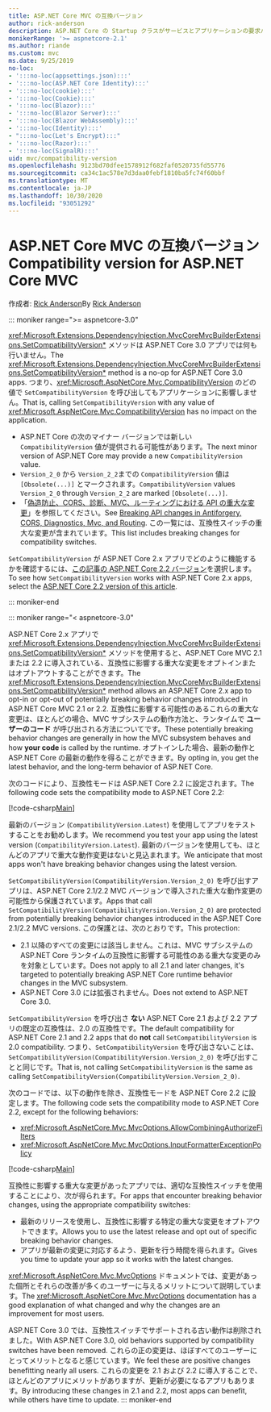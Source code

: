 ```yaml
---
title: ASP.NET Core MVC の互換バージョン
author: rick-anderson
description: ASP.NET Core の Startup クラスがサービスとアプリケーションの要求パイプラインをどのように構成しているかを説明します。
monikerRange: '>= aspnetcore-2.1'
ms.author: riande
ms.custom: mvc
ms.date: 9/25/2019
no-loc:
- ':::no-loc(appsettings.json):::'
- ':::no-loc(ASP.NET Core Identity):::'
- ':::no-loc(cookie):::'
- ':::no-loc(Cookie):::'
- ':::no-loc(Blazor):::'
- ':::no-loc(Blazor Server):::'
- ':::no-loc(Blazor WebAssembly):::'
- ':::no-loc(Identity):::'
- ":::no-loc(Let's Encrypt):::"
- ':::no-loc(Razor):::'
- ':::no-loc(SignalR):::'
uid: mvc/compatibility-version
ms.openlocfilehash: 9123bd70dfee1578912f682faf0520735fd55776
ms.sourcegitcommit: ca34c1ac578e7d3daa0febf1810ba5fc74f60bbf
ms.translationtype: MT
ms.contentlocale: ja-JP
ms.lasthandoff: 10/30/2020
ms.locfileid: "93051292"
---
```

# <a name="compatibility-version-for-aspnet-core-mvc"></a><span data-ttu-id="f3fe5-103">ASP.NET Core MVC の互換バージョン</span><span class="sxs-lookup"><span data-stu-id="f3fe5-103">Compatibility version for ASP.NET Core MVC</span></span>

<span data-ttu-id="f3fe5-104">作成者: [Rick Anderson](https://twitter.com/RickAndMSFT)</span><span class="sxs-lookup"><span data-stu-id="f3fe5-104">By [Rick Anderson](https://twitter.com/RickAndMSFT)</span></span>

::: moniker range=">= aspnetcore-3.0"

<span data-ttu-id="f3fe5-105"><xref:Microsoft.Extensions.DependencyInjection.MvcCoreMvcBuilderExtensions.SetCompatibilityVersion*> メソッドは ASP.NET Core 3.0 アプリでは何も行いません。</span><span class="sxs-lookup"><span data-stu-id="f3fe5-105">The <xref:Microsoft.Extensions.DependencyInjection.MvcCoreMvcBuilderExtensions.SetCompatibilityVersion*> method is a no-op for ASP.NET Core 3.0 apps.</span></span> <span data-ttu-id="f3fe5-106">つまり、<xref:Microsoft.AspNetCore.Mvc.CompatibilityVersion> のどの値で `SetCompatibilityVersion` を呼び出してもアプリケーションに影響しません。</span><span class="sxs-lookup"><span data-stu-id="f3fe5-106">That is, calling `SetCompatibilityVersion` with any value of <xref:Microsoft.AspNetCore.Mvc.CompatibilityVersion> has no impact on the application.</span></span>

* <span data-ttu-id="f3fe5-107">ASP.NET Core の次のマイナー バージョンでは新しい `CompatibilityVersion` 値が提供される可能性があります。</span><span class="sxs-lookup"><span data-stu-id="f3fe5-107">The next minor version of ASP.NET Core may provide a new `CompatibilityVersion` value.</span></span>
* <span data-ttu-id="f3fe5-108">`Version_2_0` から `Version_2_2`までの `CompatibilityVersion` 値は `[Obsolete(...)]` とマークされます。</span><span class="sxs-lookup"><span data-stu-id="f3fe5-108">`CompatibilityVersion` values `Version_2_0` through `Version_2_2` are marked `[Obsolete(...)]`.</span></span>
* <span data-ttu-id="f3fe5-109">「[偽造防止、CORS、診断、MVC、ルーティングにおける API の重大な変更](https://github.com/aspnet/Announcements/issues/387)」を参照してください。</span><span class="sxs-lookup"><span data-stu-id="f3fe5-109">See [Breaking API changes in Antiforgery, CORS, Diagnostics, Mvc, and Routing](https://github.com/aspnet/Announcements/issues/387).</span></span> <span data-ttu-id="f3fe5-110">この一覧には、互換性スイッチの重大な変更が含まれています。</span><span class="sxs-lookup"><span data-stu-id="f3fe5-110">This list includes breaking changes for compatibility switches.</span></span>

<span data-ttu-id="f3fe5-111">`SetCompatibilityVersion` が ASP.NET Core 2.x アプリでどのように機能するかを確認するには、[この記事の ASP.NET Core 2.2 バージョン](?view=aspnetcore-2.2)を選択します。</span><span class="sxs-lookup"><span data-stu-id="f3fe5-111">To see how `SetCompatibilityVersion` works with ASP.NET Core 2.x apps, select the [ASP.NET Core 2.2 version of this article](?view=aspnetcore-2.2).</span></span>

::: moniker-end

::: moniker range="< aspnetcore-3.0"

<span data-ttu-id="f3fe5-112">ASP.NET Core 2.x アプリで <xref:Microsoft.Extensions.DependencyInjection.MvcCoreMvcBuilderExtensions.SetCompatibilityVersion*> メソッドを使用すると、ASP.NET Core MVC 2.1 または 2.2 に導入されている、互換性に影響する重大な変更をオプトインまたはオプトアウトすることができます。</span><span class="sxs-lookup"><span data-stu-id="f3fe5-112">The <xref:Microsoft.Extensions.DependencyInjection.MvcCoreMvcBuilderExtensions.SetCompatibilityVersion*> method allows an ASP.NET Core 2.x app to opt-in or opt-out of potentially breaking behavior changes introduced in ASP.NET Core MVC 2.1 or 2.2.</span></span> <span data-ttu-id="f3fe5-113">互換性に影響する可能性のあるこれらの重大な変更は、ほとんどの場合、MVC サブシステムの動作方法と、ランタイムで **ユーザーのコード** が呼び出される方法についてです。</span><span class="sxs-lookup"><span data-stu-id="f3fe5-113">These potentially breaking behavior changes are generally in how the MVC subsystem behaves and how **your code** is called by the runtime.</span></span> <span data-ttu-id="f3fe5-114">オプトインした場合、最新の動作と ASP.NET Core の最新の動作を得ることができます。</span><span class="sxs-lookup"><span data-stu-id="f3fe5-114">By opting in, you get the latest behavior, and the long-term behavior of ASP.NET Core.</span></span>

<span data-ttu-id="f3fe5-115">次のコードにより、互換性モードは ASP.NET Core 2.2 に設定されます。</span><span class="sxs-lookup"><span data-stu-id="f3fe5-115">The following code sets the compatibility mode to ASP.NET Core 2.2:</span></span>

[!code-csharp[Main](compatibility-version/samples/2.x/CompatibilityVersionSample/Startup.cs?name=snippet1)]

<span data-ttu-id="f3fe5-116">最新のバージョン (`CompatibilityVersion.Latest`) を使用してアプリをテストすることをお勧めします。</span><span class="sxs-lookup"><span data-stu-id="f3fe5-116">We recommend you test your app using the latest version (`CompatibilityVersion.Latest`).</span></span> <span data-ttu-id="f3fe5-117">最新のバージョンを使用しても、ほとんどのアプリで重大な動作変更はないと見込まれます。</span><span class="sxs-lookup"><span data-stu-id="f3fe5-117">We anticipate that most apps won't have breaking behavior changes using the latest version.</span></span>

<span data-ttu-id="f3fe5-118">`SetCompatibilityVersion(CompatibilityVersion.Version_2_0)` を呼び出すアプリは、ASP.NET Core 2.1/2.2 MVC バージョンで導入された重大な動作変更の可能性から保護されています。</span><span class="sxs-lookup"><span data-stu-id="f3fe5-118">Apps that call `SetCompatibilityVersion(CompatibilityVersion.Version_2_0)` are protected from potentially breaking behavior changes introduced in the ASP.NET Core 2.1/2.2 MVC versions.</span></span> <span data-ttu-id="f3fe5-119">この保護とは、次のとおりです。</span><span class="sxs-lookup"><span data-stu-id="f3fe5-119">This protection:</span></span>

* <span data-ttu-id="f3fe5-120">2.1 以降のすべての変更には該当しません。これは、MVC サブシステムの ASP.NET Core ランタイムの互換性に影響する可能性のある重大な変更のみを対象としています。</span><span class="sxs-lookup"><span data-stu-id="f3fe5-120">Does not apply to all 2.1 and later changes, it's targeted to potentially breaking ASP.NET Core runtime behavior changes in the MVC subsystem.</span></span>
* <span data-ttu-id="f3fe5-121">ASP.NET Core 3.0 には拡張されません。</span><span class="sxs-lookup"><span data-stu-id="f3fe5-121">Does not extend to ASP.NET Core 3.0.</span></span>

<span data-ttu-id="f3fe5-122">`SetCompatibilityVersion` を呼び出さ **ない** ASP.NET Core 2.1 および 2.2 アプリの既定の互換性は、2.0 の互換性です。</span><span class="sxs-lookup"><span data-stu-id="f3fe5-122">The default compatibility for ASP.NET Core 2.1 and 2.2 apps that do **not** call `SetCompatibilityVersion` is 2.0 compatibility.</span></span> <span data-ttu-id="f3fe5-123">つまり、`SetCompatibilityVersion` を呼び出さないことは、`SetCompatibilityVersion(CompatibilityVersion.Version_2_0)` を呼び出すことと同じです。</span><span class="sxs-lookup"><span data-stu-id="f3fe5-123">That is, not calling `SetCompatibilityVersion` is the same as calling `SetCompatibilityVersion(CompatibilityVersion.Version_2_0)`.</span></span>

<span data-ttu-id="f3fe5-124">次のコードでは、以下の動作を除き、互換性モードを ASP.NET Core 2.2 に設定します。</span><span class="sxs-lookup"><span data-stu-id="f3fe5-124">The following code sets the compatibility mode to ASP.NET Core 2.2, except for the following behaviors:</span></span>

* <xref:Microsoft.AspNetCore.Mvc.MvcOptions.AllowCombiningAuthorizeFilters>
* <xref:Microsoft.AspNetCore.Mvc.MvcOptions.InputFormatterExceptionPolicy>

[!code-csharp[Main](compatibility-version/samples/2.x/CompatibilityVersionSample/Startup2.cs?name=snippet1)]

<span data-ttu-id="f3fe5-125">互換性に影響する重大な変更があったアプリでは、適切な互換性スイッチを使用することにより、次が得られます。</span><span class="sxs-lookup"><span data-stu-id="f3fe5-125">For apps that encounter breaking behavior changes, using the appropriate compatibility switches:</span></span>

* <span data-ttu-id="f3fe5-126">最新のリリースを使用し、互換性に影響する特定の重大な変更をオプトアウトできます。</span><span class="sxs-lookup"><span data-stu-id="f3fe5-126">Allows you to use the latest release and opt out of specific breaking behavior changes.</span></span>
* <span data-ttu-id="f3fe5-127">アプリが最新の変更に対応するよう、更新を行う時間を得られます。</span><span class="sxs-lookup"><span data-stu-id="f3fe5-127">Gives you time to update your app so it works with the latest changes.</span></span>

<span data-ttu-id="f3fe5-128"><xref:Microsoft.AspNetCore.Mvc.MvcOptions> ドキュメントでは、変更があった個所とそれらの改善が多くのユーザーに与えるメリットについて説明しています。</span><span class="sxs-lookup"><span data-stu-id="f3fe5-128">The <xref:Microsoft.AspNetCore.Mvc.MvcOptions> documentation has a good explanation of what changed and why the changes are an improvement for most users.</span></span>

<span data-ttu-id="f3fe5-129">ASP.NET Core 3.0 では、互換性スイッチでサポートされる古い動作は削除されました。</span><span class="sxs-lookup"><span data-stu-id="f3fe5-129">With ASP.NET Core 3.0, old behaviors supported by compatibility switches have been removed.</span></span> <span data-ttu-id="f3fe5-130">これらの正の変更は、ほぼすべてのユーザーにとってメリットとなると感じています。</span><span class="sxs-lookup"><span data-stu-id="f3fe5-130">We feel these are positive changes benefitting nearly all users.</span></span> <span data-ttu-id="f3fe5-131">これらの変更を 2.1 および 2.2 に導入することで、ほとんどのアプリにメリットがありますが、更新が必要になるアプリもあります。</span><span class="sxs-lookup"><span data-stu-id="f3fe5-131">By introducing these changes in 2.1 and 2.2, most apps can benefit, while others have time to update.</span></span>
::: moniker-end